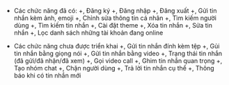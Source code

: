 - Các chức năng đã có:
    +, Đăng ký 
    +, Đăng nhập 
    +, Đăng xuất
    +, Gửi tin nhắn kèm ảnh, emoji
    +, Chỉnh sửa thông tin cá nhân
    +, Tìm kiếm người dùng
    +, Tìm kiếm tin nhắn
    +, Cài đặt theme
    +, Xóa tin nhắn
    +, Sửa tin nhắn
    +, Lọc danh sách những tài khoản đang online

- Các chức năng chưa được triển khai
    +, Gửi tin nhắn đính kèm tệp
    +, Gủi tin nhắn bằng giọng nói
    +, Gửi tin nhắn bằng video
    +, Trạng thái tin nhắn (đã gửi/đã nhận/đã xem)
    +, Gọi video call
    +, Ghim tin nhắn quan trọng
    +, Tạo nhóm chat
    +, Chặn người dùng
    +, Trả lời tin nhắn cụ thể
    +, Thông báo khi có tin nhắn mới